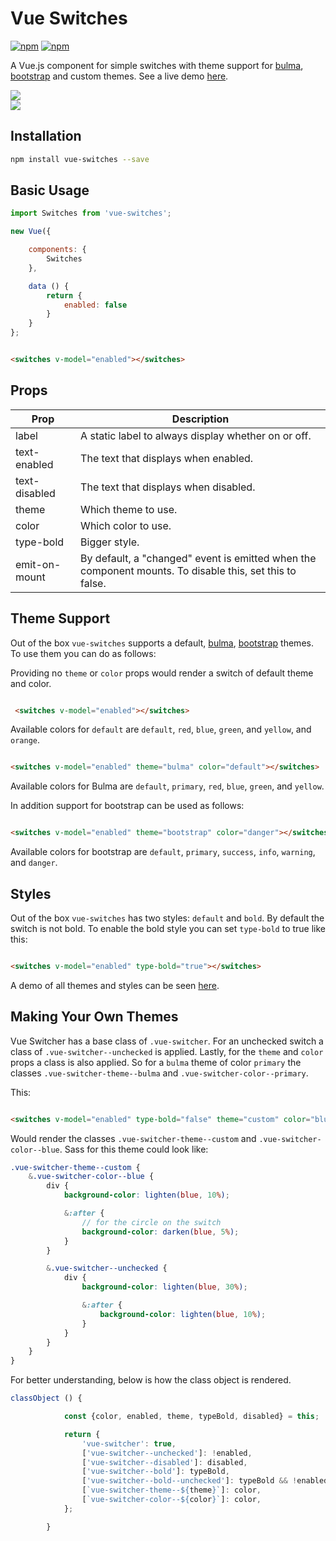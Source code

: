 # Vue Switches

[![npm](https://img.shields.io/npm/v/vue-switches.svg)](https://www.npmjs.com/package/vue-switches)
[![npm](https://img.shields.io/npm/dt/vue-switches.svg)](https://www.npmjs.com/package/vue-switches)

A Vue.js component for simple switches with theme support for [bulma](http://bulma.io), [bootstrap](http://getbootstrap.com/) and custom themes. See a live demo [here](http://drewjbartlett.com/demos/vue-switches/).

<img src="http://drewjbartlett.com/assets/demos/vue-switches/vue-switches.png" /><br>
<img src="http://drewjbartlett.com/assets/demos/vue-switches/vue-switches-bold.png" />

## Installation

```bash
npm install vue-switches --save
```

## Basic Usage

```javascript
import Switches from 'vue-switches';

new Vue({

    components: {
        Switches
    },

    data () {
        return {
            enabled: false
        }
    }
};
```

```html

<switches v-model="enabled"></switches>

```

## Props
<table>
    <thead>
        <tr>
            <th>Prop</th>
            <th>Description</th>
        </tr>
    </thead>
    <tbody>
        <tr>
            <td>label</td>
            <td>A static label to always display whether on or off.</td>
        </tr>
        <tr>
            <td>text-enabled</td>
            <td>The text that displays when enabled.</td>
        </tr>
        <tr>
            <td>text-disabled</td>
            <td>The text that displays when disabled.</td>
        </tr>
        <tr>
            <td>theme</td>
            <td>Which theme to use.</td>
        </tr>
        <tr>
            <td>color</td>
            <td>Which color to use. </td>
        </tr>
        <tr>
            <td>type-bold</td>
            <td>Bigger style.</td>
        </tr>
        <tr>
            <td>emit-on-mount</td> 
            <td>By default, a "changed" event is emitted when the component mounts. To disable this, set this to false.</td>
        </tr>
    </tbody>

</table>

## Theme Support
Out of the box `vue-switches` supports a default, [bulma](http://bulma.io), [bootstrap](http://getbootstrap.com/) themes. To use them you can do as follows:

Providing no `theme` or `color` props would render a switch of default theme and color.

```html

 <switches v-model="enabled"></switches>

```

Available colors for `default` are `default`, `red`, `blue`, `green`, and `yellow`, and `orange`.


```html

<switches v-model="enabled" theme="bulma" color="default"></switches>

```

Available colors for Bulma are `default`, `primary`, `red`, `blue`, `green`, and `yellow`.

In addition support for bootstrap can be used as follows:

```html

<switches v-model="enabled" theme="bootstrap" color="danger"></switches>

```

Available colors for bootstrap are `default`, `primary`, `success`, `info`, `warning`, and `danger`.

## Styles

Out of the box `vue-switches` has two styles: `default` and `bold`. By default the switch is not bold. To enable the bold style you can set `type-bold` to true like this:

```html

<switches v-model="enabled" type-bold="true"></switches>

```

A demo of all themes and styles can be seen [here](http://drewjbartlett.com/demos/vue-switches/).

## Making Your Own Themes
Vue Switcher has a base class of  `.vue-switcher`. For an unchecked switch a class of `.vue-switcher--unchecked` is applied. Lastly, for the `theme` and `color` props a class is also applied. So for a `bulma` theme of color `primary` the classes `.vue-switcher-theme--bulma` and `.vue-switcher-color--primary`.

This:
```html

<switches v-model="enabled" type-bold="false" theme="custom" color="blue"></switches>

```

Would render the classes `.vue-switcher-theme--custom` and `.vue-switcher-color--blue`. Sass for this theme could look like:

```scss
.vue-switcher-theme--custom {
    &.vue-switcher-color--blue {
        div {
            background-color: lighten(blue, 10%);

            &:after {
                // for the circle on the switch
                background-color: darken(blue, 5%);
            }
        }

        &.vue-switcher--unchecked {
            div {
                background-color: lighten(blue, 30%);

                &:after {
                    background-color: lighten(blue, 10%);
                }
            }
        }
    }
}
```

For better understanding, below is how the class object is rendered.
```javascript
classObject () {

            const {color, enabled, theme, typeBold, disabled} = this;

            return {
                'vue-switcher': true,
                ['vue-switcher--unchecked']: !enabled,
                ['vue-switcher--disabled']: disabled,
                ['vue-switcher--bold']: typeBold,
                ['vue-switcher--bold--unchecked']: typeBold && !enabled,
                [`vue-switcher-theme--${theme}`]: color,
                [`vue-switcher-color--${color}`]: color,
            };

        }
```
